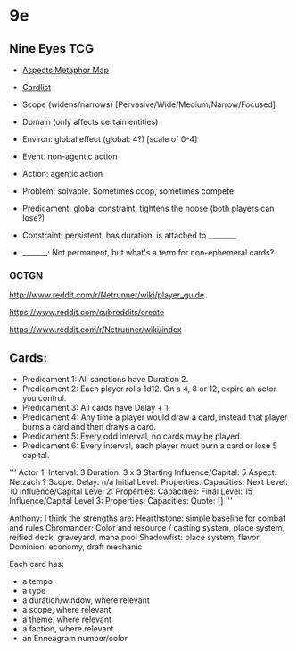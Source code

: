 # 9e
## Nine Eyes TCG

* [Aspects Metaphor Map](https://docs.google.com/spreadsheets/d/1cbXYDtiR8HUBW3_iQcRujQPpJ2qiuboeB13vstre3vE/edit?usp=sharing)
* [Cardlist](https://docs.google.com/spreadsheets/d/1NGBV80zlQ3MBXa2TnNz0zUPD9hAA7bRE9Ykypy0irZs/edit?usp=sharing)

* Scope (widens/narrows) [Pervasive/Wide/Medium/Narrow/Focused]
* Domain (only affects certain entities)
* Environ: global effect (global: 4?) [scale of 0-4]
* Event: non-agentic action
* Action: agentic action
* Problem: solvable. Sometimes coop, sometimes compete
* Predicament: global constraint, tightens the noose (both players can lose?)
* Constraint: persistent, has duration, is attached to ________
* _______: Not permanent, but what's a term for non-ephemeral cards?


### OCTGN

http://www.reddit.com/r/Netrunner/wiki/player_guide

https://www.reddit.com/subreddits/create

https://www.reddit.com/r/Netrunner/wiki/index

## Cards:

* Predicament 1: All sanctions have Duration 2.
* Predicament 2: Each player rolls 1d12. On a 4, 8 or 12, expire an actor you control.
* Predicament 3: All cards have Delay + 1.
* Predicament 4: Any time a player would draw a card, instead that player burns a card and then draws a card.
* Predicament 5: Every odd interval, no cards may be played.
* Predicament 6: Every interval, each player must burn a card or lose 5 capital.

'''
Actor 1:
	Interval: 3
	Duration: 3 x 3
	Starting Influence/Capital: 5
	Aspect: Netzach
	? Scope:
	Delay: n/a
	Initial Level:
		Properties:
		Capacities:
		Next Level: 10 Influence/Capital
	Level 2:
		Properties:
		Capacities:
		Final Level: 15 Influence/Capital
	Level 3:
		Properties:
		Capacities:
	Quote: []
'''

Anthony:
	I think the strengths are:
	Hearthstone: simple baseline for combat and rules
	Chromancer: Color and resource / casting system, place system, reified deck, graveyard, mana pool
	Shadowfist: place system, flavor
	Dominion: economy, draft mechanic

Each card has:
 - a tempo
 - a type
 - a duration/window, where relevant
 - a scope, where relevant
 - a theme, where relevant
 - a faction, where relevant
 - an Enneagram number/color
